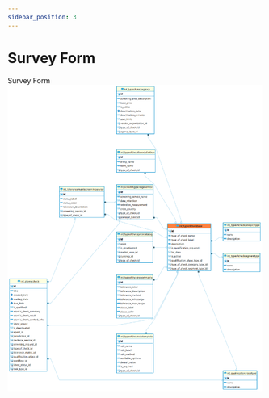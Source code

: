 ```yaml
---
sidebar_position: 3
---
```


# Survey Form

Survey Form
![alt text](<../../../../../../../../../../static/img/prismaenterprise - int_typeofcheckbase.png>)
